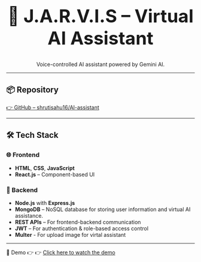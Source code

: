 <h1 align="center" style="font-size:3rem;"> 🤖 J.A.R.V.I.S – Virtual AI Assistant</h1>

<p align="center">
Voice-controlled AI assistant powered by Gemini AI.
</p>

---

## 📦 Repository

[👉 GitHub – shrutisahu16/AI-assistant]((https://github.com/shrutisahu16/AI-assistant.git))

---

## 🛠️ Tech Stack

### 🌐 Frontend
- **HTML**, **CSS**, **JavaScript**
- **React.js** – Component-based UI


### 🔧 Backend
- **Node.js** with **Express.js**
- **MongoDB** – NoSQL database for storing user information and virtual AI assistance.
- **REST APIs** – For frontend-backend communication
- **JWT** – For authentication & role-based access control
- **Multer** - For upload image for virtal assistant

---
🎥 Demo
👉 👉 [Click here to watch the demo](https://virtual-assistant-frontend-5bqi.onrender.com/)
